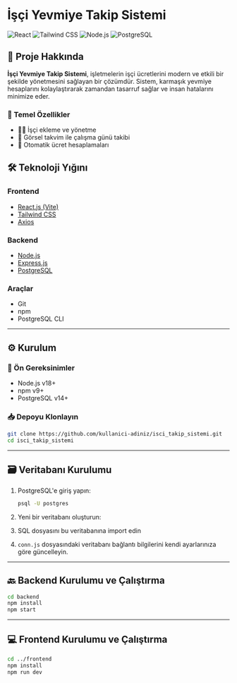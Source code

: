 
# İşçi Yevmiye Takip Sistemi

<img src="https://img.shields.io/badge/react-%2320232a.svg?style=for-the-badge&logo=react&logoColor=%2361DAFB" alt="React">
<img src="https://img.shields.io/badge/tailwindcss-%2338B2AC.svg?style=for-the-badge&logo=tailwind-css&logoColor=white" alt="Tailwind CSS">
<img src="https://img.shields.io/badge/node.js-6DA55F?style=for-the-badge&logo=node.js&logoColor=white" alt="Node.js">
<img src="https://img.shields.io/badge/postgres-%23316192.svg?style=for-the-badge&logo=postgresql&logoColor=white" alt="PostgreSQL">

## 📌 Proje Hakkında

**İşçi Yevmiye Takip Sistemi**, işletmelerin işçi ücretlerini modern ve etkili bir şekilde yönetmesini sağlayan bir çözümdür.
Sistem, karmaşık yevmiye hesaplarını kolaylaştırarak zamandan tasarruf sağlar ve insan hatalarını minimize eder.

### 🚀 Temel Özellikler

- 👷‍♂️ İşçi ekleme ve yönetme
- 📅 Görsel takvim ile çalışma günü takibi
- 🧮 Otomatik ücret hesaplamaları


## 🛠️ Teknoloji Yığını

### Frontend

- [React.js (Vite)](https://vitejs.dev/)
- [Tailwind CSS](https://tailwindcss.com/)
- [Axios](https://axios-http.com/)

### Backend

- [Node.js](https://nodejs.org/)
- [Express.js](https://expressjs.com/)
- [PostgreSQL](https://www.postgresql.org/)

### Araçlar

- Git
- npm
- PostgreSQL CLI

---

## ⚙️ Kurulum

### 🔧 Ön Gereksinimler

- Node.js v18+
- npm v9+
- PostgreSQL v14+

### 📥 Depoyu Klonlayın

```bash
git clone https://github.com/kullanici-adiniz/isci_takip_sistemi.git
cd isci_takip_sistemi
```

---

## 🗃️ Veritabanı Kurulumu

1. PostgreSQL'e giriş yapın:
   ```bash
   psql -U postgres
   ```

2. Yeni bir veritabanı oluşturun:


3. SQL dosyasını bu veritabanına import edin


4. `conn.js` dosyasındaki veritabanı bağlantı bilgilerini kendi ayarlarınıza göre güncelleyin.

---

## 🔙 Backend Kurulumu ve Çalıştırma

```bash
cd backend
npm install
npm start
```

---

## 💻 Frontend Kurulumu ve Çalıştırma

```bash
cd ../frontend
npm install
npm run dev
```
